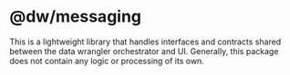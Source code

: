 # @dw/messaging

This is a lightweight library that handles interfaces and contracts shared between the data wrangler orchestrator and UI. Generally, this package does not contain any logic or processing of its own.
